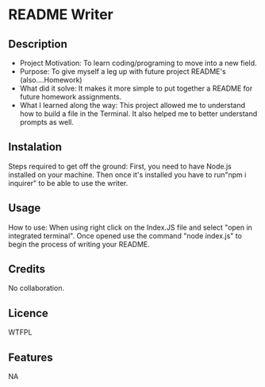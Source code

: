 
# README Writer

## Description

- Project Motivation: To learn coding/programing to move into a new field.
- Purpose: To give myself a leg up with future project README's (also....Homework)
- What did it solve: It makes it more simple to put together a README for future homework assignments.
- What I learned along the way: This project allowed me to understand how to build a file in the Terminal. It also helped me to better understand prompts as well.

## Instalation

Steps required to get off the ground: First, you need to have Node.js installed on your machine. Then once it's installed you have to run"npm i inquirer" to be able to use the writer.

## Usage

How to use: When using right click on the Index.JS file and select "open in integrated terminal". Once opened use the command "node index.js" to begin the process of writing your README.

## Credits

No collaboration.

## Licence

WTFPL

## Features

NA

